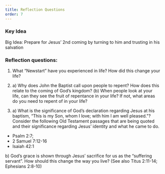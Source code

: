 ```yaml
---
title: Reflection Questions
order: 7
---
```


### Key Idea

Big Idea: Prepare for Jesus’ 2nd coming by turning to him and trusting in his salvation

### Reflection questions:
1. What “Newstart” have you experienced in life? How did this change your life?

2. a) Why does John the Baptist call upon people to repent? How does this relate to the coming of God’s kingdom?                     (b) When people look at your life, can they see the fruit of repentance in your life? If not, what areas do you need to repent of in your life?

4.    a) What is the significance of God’s declaration regarding Jesus at his baptism, “This is my Son, whom I love; with him I am well pleased."? Consider the following Old Testament passages that are being quoted and their significance regarding Jesus’ identity and what he came to do.

- Psalm 2:7;
- 2 Samuel 7:12-16
- Isaiah 42:1

b) God’s grace is shown through Jesus’ sacrifice for us as the “suffering servant”. How should this change the way you live? (See also Titus 2:11-14; Ephesians 2:8-10)







